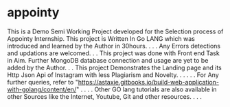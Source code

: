 # appointy
This is a Demo Semi Working Project developed for the Selection process of Appointy Internship.
This project is Written In Go LANG which was introduced and learned by the Author in 30hours.
.
.
.
Any Errors detections and updations are welcomed.
.
.
This project was done with Front end Task in Aim.
Further MongoDB database connection and usage are yet to be added by the Author.
.
.
This project Demonstrates the Landing page and its Http Json Api of Instagram with less Plagiarism and Novelty.
.
.
.
.
.
For Any further queries, refer to "https://astaxie.gitbooks.io/build-web-application-with-golang/content/en/"
.
.
.
.
Other GO lang tutorials are also available in other Sources like the Internet, Youtube, Git and other resources.
.
.
.
